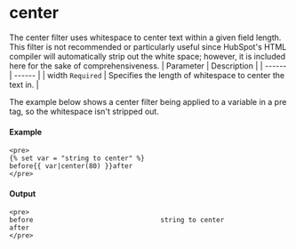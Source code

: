 # center
The center filter uses whitespace to center text within a given field length. This filter is not recommended or particularly useful since HubSpot's HTML compiler will automatically strip out the white space; however, it is included here for the sake of comprehensiveness.
| Parameter | Description | 
|  ------  |  ------  | 
| width `Required` | Specifies the length of whitespace to center the text in. | 

The example below shows a center filter being applied to a variable in a pre tag, so the whitespace isn't stripped out.

#### Example
```jinja2
<pre>
{% set var = "string to center" %}
before{{ var|center(80) }}after
</pre>
```

#### Output
```jinja2
<pre>
before                                string to center                                after
</pre>
```

